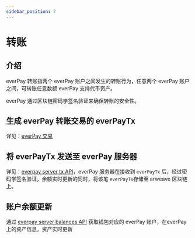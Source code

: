 ```yaml
---
sidebar_position: 7
---
```


# 转账

## 介绍
everPay 转账指两个 everPay 账户之间发生的转账行为，任意两个 everPay 账户之间，可转账任意数额 everPay 支持代币资产。

everPay 通过区块链密码学签名验证来确保转账的安全性。

## 生成 everPay 转账交易的 everPayTx
详见：[everPay 交易](./everpay-tx)

## 将 everPayTx 发送至 everPay 服务器
详见：[everpay server tx API](../server-api/operation-api/tx)，everPay 服务器在接收到 `everPayTx` 后，经过密码学签名验证，余额实时更新的同时，将该笔 `everPayTx`存储至 arweave 区块链上。

## 账户余额更新
通过 [everpay server balances API](../server-api/basic-api/balances) 获取钱包对应的 everPay 账户，在everPay 上的资产信息。资产实时更新